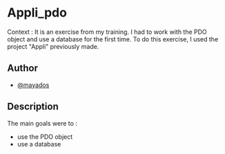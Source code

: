 # Appli_pdo

Context : It is an exercise from my training. I had to work with the PDO object and use a database for the first time. To do this exercise, I used the project "Appli" previously made.


## Author

- [@mayados](https://www.github.com/mayados)


## Description

The main goals were to : 

- use the PDO object
- use a database

